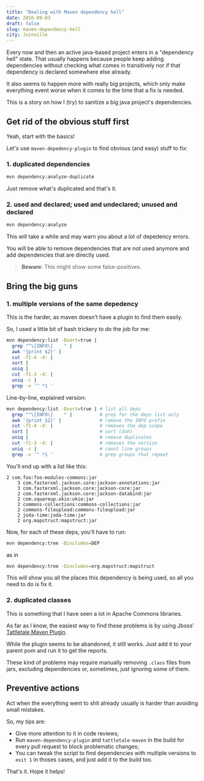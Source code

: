 ```yaml
---
title: "Dealing with Maven dependency hell"
date: 2016-09-03
draft: false
slug: maven-dependency-hell
city: Joinville
---
```


Every now and then an active java-based project enters in a "dependency hell" state. That usually happens because people keep adding dependencies without checking what comes in transitively nor if that dependency is declared somewhere else already.

It also seems to happen more with really big projects, which only make everything event worse when it comes to the time that a fix is needed.

This is a story on how I (try) to sanitize a big java project's dependencies.

## Get rid of the obvious stuff first

Yeah, start with the basics!

Let's use `maven-depedency-plugin` to find obvious (and easy) stuff to fix:

### 1. duplicated dependencies

```sh
mvn dependency:analyze-duplicate
```

Just remove what's duplicated and that's it.

### 2. used and declared; used and undeclared; unused and declared

```sh
mvn dependency:analyze
```

This will take a while and may warn you about a lot of depedency errors. 

You will be able to remove dependencies that are not used anymore and add dependencies that are directly used.

> **Beware**: This might show some false-positives.

## Bring the big guns

### 1. multiple versions of the same depedency

This is the harder, as maven doesn't have a plugin to find them easily. 

So, I used a little bit of bash trickery to do the job for me:

```sh
mvn dependency:list -Dsort=true |
  grep "^\[INFO\]    " |
  awk '{print $2}' |
  cut -f1-4 -d: |
  sort |
  uniq |
  cut -f1-3 -d: |
  uniq -c |
  grep -v '^ *1 '
```

Line-by-line, explained version:

```sh
mvn dependency:list -Dsort=true | # list all deps
  grep "^\[INFO\]    " |          # grep for the deps list only
  awk '{print $2}' |              # remove the INFO prefix
  cut -f1-4 -d: |                 # removes the dep scope
  sort |                          # sort (duh)
  uniq |                          # remove duplicates
  cut -f1-3 -d: |                 # removes the version
  uniq -c |                       # count line groups
  grep -v '^ *1 '                 # grep groups that repeat
```

You'll end up with a list like this:

```
2 com.foo:foo-modules-commons:jar
    3 com.fasterxml.jackson.core:jackson-annotations:jar
    3 com.fasterxml.jackson.core:jackson-core:jar
    2 com.fasterxml.jackson.core:jackson-databind:jar
    2 com.squareup.okio:okio:jar
    2 commons-collections:commons-collections:jar
    2 commons-fileupload:commons-fileupload:jar
    2 joda-time:joda-time:jar
    2 org.mapstruct:mapstruct:jar
```

Now, for each of these deps, you'll have to run:

```sh
mvn dependency:tree -Dincludes=DEP
```

as in

```sh
mvn dependency:tree -Dincludes=org.mapstruct:mapstruct
```

This will show you all the places this dependency is being used, so all you need to do is fix it.

### 2. duplicated classes

This is something that I have seen a lot in Apache Commons libraries.

As far as I know, the easiest way to find these problems is by using Jboss' [Tattletale Maven Plugin](http://docs.jboss.org/tattletale/userguide/1.2/en-US/html/maven.html).

While the plugin seems to be abandoned, it still works. Just add it to your parent pom and run it to get the reports.

These kind of problems may require manually removing `.class` files from jars, excluding dependencies or, sometimes, just ignoring some of them.

## Preventive actions

Act when the everything went to shit already usually is harder than avoiding small mistakes.

So, my tips are:

- Give more attention to it in code reviews;
- Run `maven-dependency-plugin` and `tattletale-maven` in the build for every pull request to block problematic changes;
- You can tweak the script to find dependencies with multiple versions to `exit 1` in thoses cases, and just add it to the build too.

That's it. Hope it helps!
